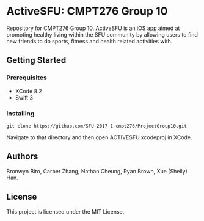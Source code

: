 # ActiveSFU: CMPT276 Group 10

Repository for CMPT276 Group 10. ActiveSFU is an iOS app aimed at promoting healthy living within the SFU community by allowing users to find new friends to do sports, fitness and health related activities with.

## Getting Started

### Prerequisites

- XCode 8.2
- Swift 3

### Installing

```
git clone https://github.com/SFU-2017-1-cmpt276/ProjectGroup10.git
```

Navigate to that directory and then open ACTIVESFU.xcodeproj in XCode.


## Authors

Bronwyn Biro, Carber Zhang, Nathan Cheung, Ryan Brown, Xue (Shelly) Han.

## License

This project is licensed under the MIT License.
